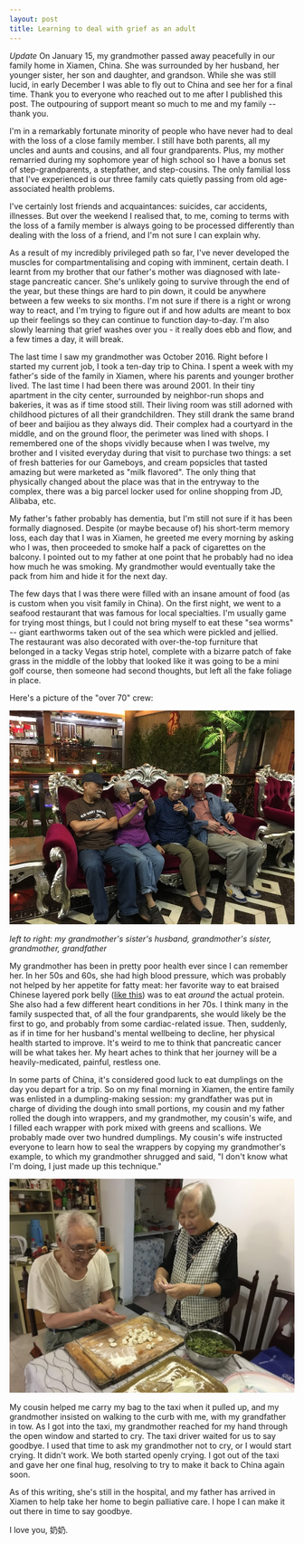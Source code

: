```yaml
---
layout: post
title: Learning to deal with grief as an adult
---
```


*Update* On January 15, my grandmother passed away peacefully in our family home in Xiamen, China. 
She was surrounded by her husband, her younger sister, her son and daughter, and grandson. 
While she was still lucid, in early December I was able to fly out to China and see her
for a final time. Thank you to everyone who reached out
to me after I published this post. The outpouring of support meant so much to me and my family -- thank you.

I'm in a remarkably fortunate minority of people who have never had to deal with the loss of a close family member. I still
have both parents, all my uncles and aunts and cousins, and all four grandparents. Plus, my mother remarried during my sophomore year of high
school so I have a bonus set of step-grandparents, a stepfather, and step-cousins. The only familial loss that I've experienced
is our three family cats quietly passing from old age-associated health problems.

I've certainly lost friends and acquaintances: suicides, car accidents, illnesses. But over
the weekend I realised that, to me, coming to terms with the loss of a family member is always going to be
processed differently than dealing with the loss of a friend, and I'm not sure I can explain why.

As a result of my incredibly privileged path so far, I've never developed the muscles for
compartmentalising and coping with imminent, certain death. I learnt from my brother that
our father's mother was diagnosed with late-stage pancreatic cancer. She's unlikely going
to survive through the end of the year, but these things are hard to pin down, it could be
anywhere between a few weeks to six months. I'm not sure if there is a right or wrong way to
react, and I'm trying to figure out if and how adults are meant to box up their feelings
so they can continue to function day-to-day. I'm also slowly learning that grief washes over you -
it really does ebb and flow, and a few times a day, it will break.

The last time I saw my grandmother was October 2016. Right before I started my current job, I
took a ten-day trip to China. I spent a week with my father's side of the family in Xiamen,
where his parents and younger brother lived. The last time I had been there was around 2001. In their
tiny apartment in the city center, surrounded by neighbor-run shops and bakeries, it was as if
time stood still. Their living room was still adorned with childhood pictures of all their grandchildren.
They still drank the same brand of beer and baijiou as they always did. Their complex had a courtyard in the middle,
and on the ground floor, the perimeter was lined with shops. I remembered one of the shops vividly because when
I was twelve, my brother and I visited everyday during that visit to purchase two things: a set of fresh batteries
for our Gameboys, and cream popsicles that tasted amazing but were marketed as "milk flavored".
The only thing that physically changed about the place was that in the entryway to the complex,
there was a big parcel locker used for online shopping from JD, Alibaba, etc.

My father's father probably has dementia, but I'm still not sure if it has been formally
diagnosed. Despite (or maybe because of) his short-term memory loss, each day that I was
in Xiamen, he greeted me every morning by asking who I was, then proceeded to smoke half
a pack of cigarettes on the balcony. I pointed out to my father at one point that he probably
had no idea how much he was smoking. My grandmother would eventually take the pack from him
and hide it for the next day.

The few days that I was there were filled with an insane amount of food (as is custom
when you visit family in China). On the first night, we went to a seafood restaurant that
was famous for local specialties. I'm usually game for trying most things, but I could not
bring myself to eat these "sea worms" -- giant earthworms taken out of the sea which were
pickled and jellied. The restaurant was also decorated with over-the-top furniture that
belonged in a tacky Vegas strip hotel, complete with a bizarre patch of fake grass in the
middle of the lobby that looked like it was going to be a mini golf course, then someone
had second thoughts, but left all the fake foliage in place.

Here's a picture of the "over 70" crew:

![ballin](/images/chair.jpg)

_left to right: my grandmother's sister's husband, grandmother's sister, grandmother, grandfather_

My grandmother has been in pretty poor health ever since I can remember her. In her 50s and 60s,
she had high blood pressure, which was probably not helped by her appetite for fatty meat: her
favorite way to eat braised Chinese layered pork belly ([like this](http://www.guaishushu1.com/hakka-mei-cai-stewed-pork-belly))
was to eat _around_ the actual protein. She also had a few different heart conditions in her
70s. I think many in the family suspected that, of all the four grandparents, she would
likely be the first to go, and probably from some cardiac-related issue. Then, suddenly,
as if in time for her husband's mental wellbeing to decline, her physical health started
to improve. It's weird to me to think that pancreatic cancer will be what takes her. 
My heart aches to think that her journey will be a heavily-medicated, painful, restless one.

In some parts of China, it's considered good luck to eat dumplings on the
day you depart for a trip. So on my final morning in Xiamen, the entire family was enlisted in a dumpling-making session:
my grandfather was put in charge of dividing the dough into small portions,
my cousin and my father rolled the dough into wrappers, and my grandmother, my cousin's wife,
and I filled each wrapper with pork mixed with greens and scallions. We probably made
over two hundred dumplings. My cousin's wife instructed everyone to learn how to seal
the wrappers by copying my grandmother's example, to which my grandmother shrugged and said,
"I don't know what I'm doing, I just made up this technique."

![a homemade dumpling delivery system](/images/making-dumplings.jpg)

My cousin helped me carry my bag to the taxi when it pulled up, and my grandmother insisted
on walking to the curb with me, with my grandfather in tow. As I got into the taxi, my grandmother
reached for my hand through the open window and started to cry. The taxi driver waited for us
to say goodbye. I used that time to ask my grandmother not to cry, or I would start crying.
It didn't work. We both started openly crying. I got out of the taxi and gave her one final
hug, resolving to try to make it back to China again soon.

As of this writing, she's still in the hospital, and my father has arrived in Xiamen to help
take her home to begin palliative care. I hope I can make it out there in time to say goodbye.

I love you, 奶奶.
